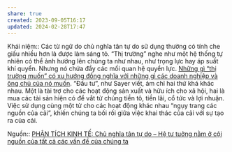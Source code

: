 ```yaml
---
share: true
created: 2023-09-05T16:17
updated: 2024-02-28T17:47
---
```

Khái niệm:: 
Các từ ngữ do chủ nghĩa tân tự do sử dụng thường có tính che giấu nhiều hơn là được làm sáng tỏ. “Thị trường” nghe như một hệ thống tự nhiên có thể ảnh hưởng lên chúng ta như nhau, như trọng lực hay áp suất khí quyển. Nhưng nó chứa đầy các mối quan hệ quyền lực. [Những gì “thị trường muốn” có xu hướng đồng nghĩa với những gì các doanh nghiệp và ông chủ của nó muốn](./Nh%E1%BB%AFng%20g%C3%AC%20%E2%80%9Cth%E1%BB%8B%20tr%C6%B0%E1%BB%9Dng%20mu%E1%BB%91n%E2%80%9D%20c%C3%B3%20xu%20h%C6%B0%E1%BB%9Bng%20%C4%91%E1%BB%93ng%20ngh%C4%A9a%20v%E1%BB%9Bi%20nh%E1%BB%AFng%20g%C3%AC%20c%C3%A1c%20doanh%20nghi%E1%BB%87p%20v%C3%A0%20%C3%B4ng%20ch%E1%BB%A7%20c%E1%BB%A7a%20n%C3%B3%20mu%E1%BB%91n.md). “Đầu tư”, như Sayer viết, ám chỉ hai thứ khá khác nhau. Một là tài trợ cho các hoạt động sản xuất và hữu ích cho xã hội, hai là mua các tài sản hiện có để vắt từ chúng tiền tô, tiền lãi, cổ tức và lợi nhuận. Việc sử dụng cùng một từ cho các hoạt động khác nhau “ngụy trang các nguồn của cải”, khiến chúng ta bối rối giữa việc khai thác của cải với sự tạo ra của cải.

Nguồn:: [PHÂN TÍCH KINH TẾ: Chủ nghĩa tân tự do – Hệ tư tuởng nằm ở cội nguồn của tất cả các vấn đề của chúng ta](http://www.phantichkinhte123.com/2018/08/chu-nghia-tan-tu-do-he-tu-tuong-nam-o.html)
